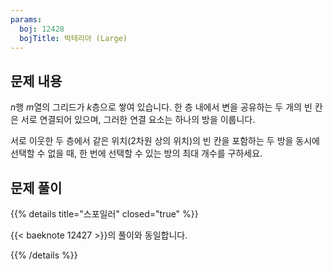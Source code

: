 ```yaml
---
params:
  boj: 12428
  bojTitle: 박테리아 (Large)
---
```


## 문제 내용

$n$행 $m$열의 그리드가 $k$층으로 쌓여 있습니다. 한 층 내에서 변을 공유하는 두 개의 빈 칸은 서로 연결되어 있으며, 그러한 연결 요소는 하나의 방을 이룹니다.

서로 이웃한 두 층에서 같은 위치(2차원 상의 위치)의 빈 칸을 포함하는 두 방을 동시에 선택할 수 없을 때, 한 번에 선택할 수 있는 방의 최대 개수를 구하세요.

## 문제 풀이

{{% details title="스포일러" closed="true" %}}

{{< baeknote 12427 >}}의 풀이와 동일합니다.

{{% /details %}}
